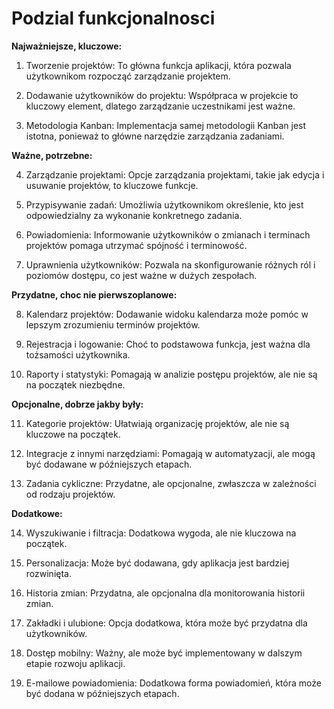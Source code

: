 # Podzial funkcjonalnosci

**Najważniejsze, kluczowe:**

1. Tworzenie projektów: To główna funkcja aplikacji, która pozwala użytkownikom rozpocząć zarządzanie projektem.

2. Dodawanie użytkowników do projektu: Współpraca w projekcie to kluczowy element, dlatego zarządzanie uczestnikami jest ważne.

3. Metodologia Kanban: Implementacja samej metodologii Kanban jest istotna, ponieważ to główne narzędzie zarządzania zadaniami.

**Ważne, potrzebne:**

4. Zarządzanie projektami: Opcje zarządzania projektami, takie jak edycja i usuwanie projektów, to kluczowe funkcje.

5. Przypisywanie zadań: Umożliwia użytkownikom określenie, kto jest odpowiedzialny za wykonanie konkretnego zadania.

6. Powiadomienia: Informowanie użytkowników o zmianach i terminach projektów pomaga utrzymać spójność i terminowość.

7. Uprawnienia użytkowników: Pozwala na skonfigurowanie różnych ról i poziomów dostępu, co jest ważne w dużych zespołach.

**Przydatne, choc nie pierwszoplanowe:**

8. Kalendarz projektów: Dodawanie widoku kalendarza może pomóc w lepszym zrozumieniu terminów projektów.

9. Rejestracja i logowanie: Choć to podstawowa funkcja, jest ważna dla tożsamości użytkownika.

10. Raporty i statystyki: Pomagają w analizie postępu projektów, ale nie są na początek niezbędne.

**Opcjonalne, dobrze jakby były:**

11. Kategorie projektów: Ułatwiają organizację projektów, ale nie są kluczowe na początek.

12. Integracje z innymi narzędziami: Pomagają w automatyzacji, ale mogą być dodawane w późniejszych etapach.

13. Zadania cykliczne: Przydatne, ale opcjonalne, zwłaszcza w zależności od rodzaju projektów.

**Dodatkowe:**

14. Wyszukiwanie i filtracja: Dodatkowa wygoda, ale nie kluczowa na początek.

15. Personalizacja: Może być dodawana, gdy aplikacja jest bardziej rozwinięta.

16. Historia zmian: Przydatna, ale opcjonalna dla monitorowania historii zmian.

17. Zakładki i ulubione: Opcja dodatkowa, która może być przydatna dla użytkowników.

18. Dostęp mobilny: Ważny, ale może być implementowany w dalszym etapie rozwoju aplikacji.

19. E-mailowe powiadomienia: Dodatkowa forma powiadomień, która może być dodana w późniejszych etapach.
